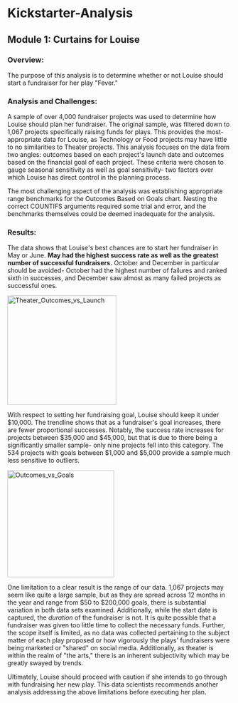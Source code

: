 # Kickstarter-Analysis
## Module 1: Curtains for Louise


### Overview:
The purpose of this analysis is to determine whether or not Louise should start a fundraiser for her play "Fever."


### Analysis and Challenges:


A sample of over 4,000 fundraiser projects was used to determine how Louise should plan her fundraiser. The original sample, was filtered down to 1,067 projects specifically raising funds for plays. This provides the most-appropriate data for Louise, as Technology or Food projects may have little to no similarities to Theater projects. This analysis focuses on the data from two angles: outcomes based on each project's launch date and outcomes based on the financial goal of each project. These criteria were chosen to gauge seasonal sensitivity as well as goal sensitivity- two factors over which Louise has direct control in the planning process.

The most challenging aspect of the analysis was establishing appropriate range benchmarks for the Outcomes Based on Goals chart. Nesting the correct COUNTIFS arguments required some trial and error, and the benchmarks themselves could be deemed inadequate for the analysis. 

### Results:
The data shows that Louise's best chances are to start her fundraiser in May or June. **May had the highest success rate as well as the greatest number of successful fundraisers.** October and December in particular should be avoided- October had the highest number of failures and ranked sixth in successes, and December saw almost as many failed projects as successful ones.

<img width="245" alt="Theater_Outcomes_vs_Launch" src="https://user-images.githubusercontent.com/101079957/159175860-1b88a50d-8b4c-4f2f-a1bd-b47ac1c5a5ac.png">

With respect to setting her fundraising goal, Louise should keep it under $10,000. The trendline shows that as a fundraiser's goal increases, there are fewer proportional successes. Notably, the success rate increases for projects between $35,000 and $45,000, but that is due to there being a significantly smaller sample- only nine projects fell into this category. The 534 projects with goals between $1,000 and $5,000 provide a sample much less sensitive to outliers.

<img width="240" alt="Outcomes_vs_Goals" src="https://user-images.githubusercontent.com/101079957/159175859-910a9306-e543-44c2-81d0-be903b2b709b.png">

One limitation to a clear result is the range of our data. 1,067 projects may seem like quite a large sample, but as they are spread across 12 months in the year and range from $50 to $200,000 goals, there is substantial variation in both data sets examined. Additionally, while the start date is captured, the *duration* of the fundraiser is not. It is quite possible that a fundraiser was given too little time to collect the necessary funds. Further, the scope itself is limited, as no data was collected pertaining to the subject matter of each play proposed or how vigorously the plays' fundraisers were being marketed or "shared" on social media. Additionally, as theater is within the realm of "the arts," there is an inherent subjectivity which may be greatly swayed by trends.

Ultimately, Louise should proceed with caution if she intends to go through with fundraising her new play. This data scientists recommends another analysis addressing the above limitations before executing her plan.
